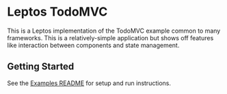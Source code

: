 # Leptos TodoMVC

This is a Leptos implementation of the TodoMVC example common to many frameworks. This is a relatively-simple application but shows off features like interaction between components and state management.

## Getting Started

See the [Examples README](../README.md) for setup and run instructions.
